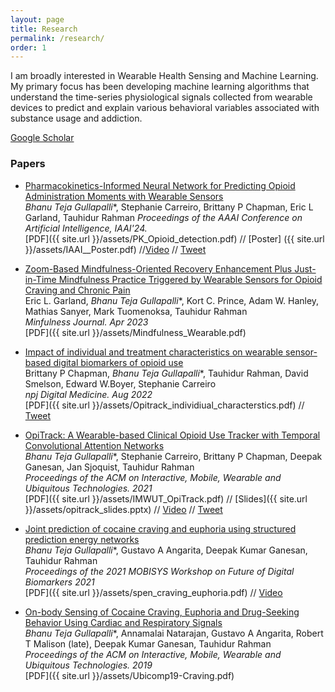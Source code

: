 ```yaml
---
layout: page
title: Research
permalink: /research/
order: 1
---
```


I am broadly interested in Wearable Health Sensing and Machine Learning. My primary focus has been developing machine learning algorithms that understand the time-series physiological signals collected from wearable devices to predict and explain various behavioral variables associated with substance usage and addiction.

[Google Scholar](https://scholar.google.com/citations?user=Jfoac8IAAAAJ&hl=en)

### Papers

* [Pharmacokinetics-Informed Neural Network for Predicting Opioid Administration Moments with Wearable Sensors](https://doi.org/10.1609/aaai.v38i21.30326)  
 <i>Bhanu Teja Gullapalli</i>\*, Stephanie Carreiro,  Brittany P Chapman, Eric L Garland,  Tauhidur Rahman 
 *Proceedings of the AAAI Conference on Artificial Intelligence, IAAI'24.*  
 [PDF]({{ site.url }}/assets/PK_Opioid_detection.pdf) // [Poster] ({{ site.url }}/assets/IAAI__Poster.pdf) //[Video](https://youtu.be/WLx-SuGs5pI?si=JVIK0bKJH-ABDgxR) // [Tweet](https://x.com/BhanuGullapalli/status/1761116135783797045)



* [Zoom-Based Mindfulness-Oriented Recovery Enhancement Plus Just-in-Time Mindfulness Practice Triggered by Wearable Sensors for Opioid Craving and Chronic Pain](https://link.springer.com/article/10.1007/s12671-023-02137-0)  
Eric L. Garland, <i>Bhanu Teja Gullapalli</i>\*, Kort C. Prince, Adam W. Hanley, Mathias Sanyer, Mark Tuomenoksa, Tauhidur Rahman  
*Minfulness Journal. Apr 2023*  
[PDF]({{ site.url }}/assets/Mindfulness_Wearable.pdf) 

* [Impact of individual and treatment characteristics on wearable sensor-based digital biomarkers of opioid use](https://www.nature.com/articles/s41746-022-00664-z)  
 Brittany P Chapman, <i>Bhanu Teja Gullapalli</i>\*,  Tauhidur Rahman, David Smelson, Edward W.Boyer, Stephanie Carreiro  
 *npj Digital Medicine. Aug 2022*  
 [PDF]({{ site.url }}/assets/Opitrack_individiual_characterstics.pdf) // [Tweet](https://x.com/ToxInnovation/status/1562127046750486529?s=20)

* [OpiTrack: A Wearable-based Clinical Opioid Use Tracker with Temporal Convolutional Attention Networks](https://doi.org/10.1145/3478107)  
 <i>Bhanu Teja Gullapalli</i>\*, 
Stephanie Carreiro, Brittany P Chapman, Deepak Ganesan, Jan Sjoquist, Tauhidur Rahman  
*Proceedings of the ACM on Interactive, Mobile, Wearable and Ubiquitous Technologies. 2021*  
[PDF]({{ site.url }}/assets/IMWUT_OpiTrack.pdf) // [Slides]({{ site.url }}/assets/opitrack_slides.pptx) // [Video](https://www.youtube.com/watch?v=zo2sz6DhK84&ab_channel=MOSAICLabUCSD) // [Tweet](https://x.com/BhanuGullapalli/status/1425200363053985792?s=20)

* [Joint prediction of cocaine craving and euphoria using structured prediction energy networks](https://dl.acm.org/doi/abs/10.1145/3469266.3469881)  
 <i>Bhanu Teja Gullapalli</i>\*, 
Gustavo A Angarita, Deepak Kumar Ganesan, Tauhidur Rahman  
*Proceedings of the 2021 MOBISYS Workshop on Future of Digital Biomarkers 2021*  
[PDF]({{ site.url }}/assets/spen_craving_euphoria.pdf) // [Video](https://www.youtube.com/watch?v=GWDFOkj6gU0&ab_channel=ACMSIGMOBILEONLINE)

* [On-body Sensing of Cocaine Craving, Euphoria and Drug-Seeking Behavior Using Cardiac and Respiratory Signals](https://dl.acm.org/doi/10.1145/3328917)  
 <i>Bhanu Teja Gullapalli</i>\*, Annamalai Natarajan, Gustavo A Angarita, Robert T Malison (late), Deepak Kumar Ganesan, Tauhidur Rahman  
*Proceedings of the ACM on Interactive, Mobile, Wearable and Ubiquitous Technologies. 2019*  
[PDF]({{ site.url }}/assets/Ubicomp19-Craving.pdf)




